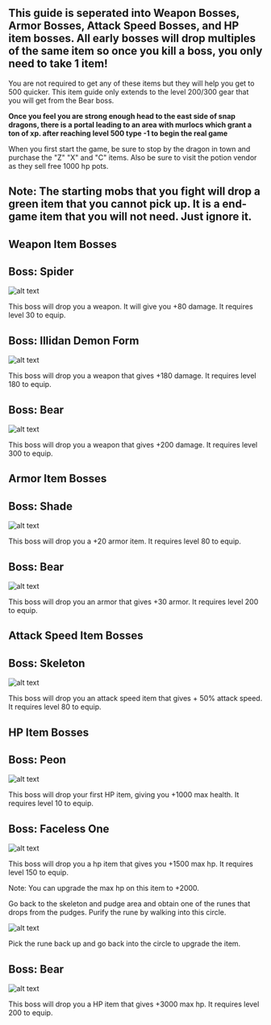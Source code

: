 ## This guide is seperated into Weapon Bosses, Armor Bosses, Attack Speed Bosses, and HP item bosses. All early bosses will drop multiples of the same item so once you kill a boss, you only need to take 1 item!

You are not required to get any of these items but they will help you get to 500 quicker. This item guide only extends to the level 200/300 gear that you will get from the Bear boss.

**Once you feel you are strong enough head to the east side of snap dragons, there is a portal leading to an area with murlocs which grant a ton of xp. after reaching level 500 type -1 to begin the real game**

When you first start the game, be sure to stop by the dragon in town and purchase the "Z" "X" and "C" items. Also be sure to visit the potion vendor as they sell free 1000 hp pots.

## Note: The starting mobs that you fight will drop a green item that you cannot pick up. It is a end-game item that you will not need. Just ignore it.


## Weapon Item Bosses

## Boss: Spider

![alt text](https://i.gyazo.com/51f6b984d901f4b47d2b495bfd66a68a.png)

This boss will drop you a weapon. It will give you +80 damage. It requires level 30 to equip.


## Boss: Illidan Demon Form

![alt text](https://i.gyazo.com/7527a348d202a51736f1106e802d8720.png)

This boss will drop you a weapon that gives +180 damage. It requires level 180 to equip.


## Boss: Bear

![alt text](https://i.gyazo.com/1b98d13129ea67e9f8a8878dc1f88453.png)

This boss will drop you a weapon that gives +200 damage. It requires level 300 to equip.



## Armor Item Bosses

## Boss: Shade

![alt text](https://i.gyazo.com/7473ef26ae8c1aab07c2c34c2cc5844f.png)

This boss will drop you a +20 armor item. It requires level 80 to equip.


## Boss: Bear

![alt text](https://i.gyazo.com/1b98d13129ea67e9f8a8878dc1f88453.png)

This boss will drop you an armor that gives +30 armor. It requires level 200 to equip.






## Attack Speed Item Bosses

## Boss: Skeleton

![alt text](https://i.gyazo.com/57c00fbb93ce89f3c669ee76e8d2c1c0.png)

This boss will drop you an attack speed item that gives + 50% attack speed. It requires level 80 to equip.



## HP Item Bosses

## Boss: Peon

![alt text](https://i.gyazo.com/1c5042b7dac632c291306d9daf40b41d.png)

This boss will drop your first HP item, giving you +1000 max health. It requires level 10 to equip.


## Boss: Faceless One

![alt text](https://i.gyazo.com/894eaadcd6ce6cee6f6504aeb801f781.png)

This boss will drop you a hp item that gives you +1500 max hp. It requires level 150 to equip.

Note: You can upgrade the max hp on this item to +2000.

Go back to the skeleton and pudge area and obtain one of the runes that drops from the pudges. Purify the rune by walking into this circle.

![alt text](https://i.gyazo.com/445a1f291e772af2755f751dedda1795.png)

Pick the rune back up and go back into the circle to upgrade the item.


## Boss: Bear

![alt text](https://i.gyazo.com/1b98d13129ea67e9f8a8878dc1f88453.png)

This boss will drop you a HP item that gives +3000 max hp. It requires level 200 to equip.
